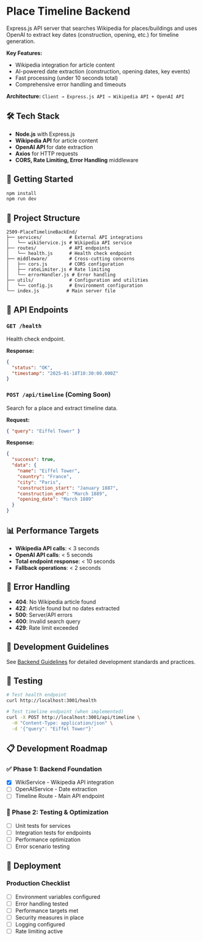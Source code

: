 # Place Timeline Backend

Express.js API server that searches Wikipedia for places/buildings and uses OpenAI to extract key dates (construction, opening, etc.) for timeline generation.

**Key Features:**

- Wikipedia integration for article content
- AI-powered date extraction (construction, opening dates, key events)
- Fast processing (under 10 seconds total)
- Comprehensive error handling and timeouts

**Architecture:** `Client → Express.js API → Wikipedia API + OpenAI API`

## 🛠️ Tech Stack

- **Node.js** with Express.js
- **Wikipedia API** for article content
- **OpenAI API** for date extraction
- **Axios** for HTTP requests
- **CORS, Rate Limiting, Error Handling** middleware

## 🚦 Getting Started

```bash
npm install
npm run dev
```

## 📁 Project Structure

```
2509-PlaceTimelineBackEnd/
├── services/          # External API integrations
│   └── wikiService.js # Wikipedia API service
├── routes/            # API endpoints
│   └── health.js      # Health check endpoint
├── middleware/        # Cross-cutting concerns
│   ├── cors.js        # CORS configuration
│   ├── rateLimiter.js # Rate limiting
│   └── errorHandler.js # Error handling
├── utils/             # Configuration and utilities
│   └── config.js      # Environment configuration
└── index.js          # Main server file
```

## 🔧 API Endpoints

### `GET /health`

Health check endpoint.

**Response:**

```json
{
  "status": "OK",
  "timestamp": "2025-01-18T10:30:00.000Z"
}
```

### `POST /api/timeline` (Coming Soon)

Search for a place and extract timeline data.

**Request:**

```json
{ "query": "Eiffel Tower" }
```

**Response:**

```json
{
  "success": true,
  "data": {
    "name": "Eiffel Tower",
    "country": "France",
    "city": "Paris",
    "construction_start": "January 1887",
    "construction_end": "March 1889",
    "opening_date": "March 1889"
  }
}
```

## 📊 Performance Targets

- **Wikipedia API calls**: < 3 seconds
- **OpenAI API calls**: < 5 seconds
- **Total endpoint response**: < 10 seconds
- **Fallback operations**: < 2 seconds

## 🚨 Error Handling

- **404**: No Wikipedia article found
- **422**: Article found but no dates extracted
- **500**: Server/API errors
- **400**: Invalid search query
- **429**: Rate limit exceeded

## 📝 Development Guidelines

See [Backend Guidelines](BACKEND_GUIDELINES.md) for detailed development standards and practices.

## 🧪 Testing

```bash
# Test health endpoint
curl http://localhost:3001/health

# Test timeline endpoint (when implemented)
curl -X POST http://localhost:3001/api/timeline \
  -H "Content-Type: application/json" \
  -d '{"query": "Eiffel Tower"}'
```

## 📋 Development Roadmap

### ✅ Phase 1: Backend Foundation

- [x] WikiService - Wikipedia API integration
- [ ] OpenAIService - Date extraction
- [ ] Timeline Route - Main API endpoint

### 🔄 Phase 2: Testing & Optimization

- [ ] Unit tests for services
- [ ] Integration tests for endpoints
- [ ] Performance optimization
- [ ] Error scenario testing

## 🔄 Deployment

### Production Checklist

- [ ] Environment variables configured
- [ ] Error handling tested
- [ ] Performance targets met
- [ ] Security measures in place
- [ ] Logging configured
- [ ] Rate limiting active
